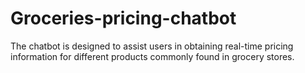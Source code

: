 # Groceries-pricing-chatbot
The chatbot is designed to assist users in obtaining real-time pricing information for different products commonly found in grocery stores. 
